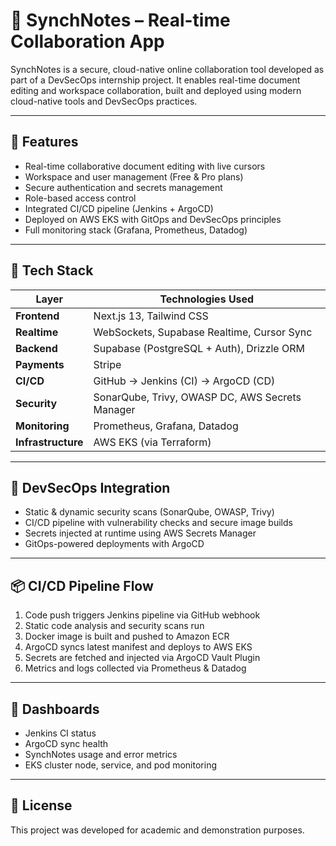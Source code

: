 # 📝 SynchNotes – Real-time Collaboration App

SynchNotes is a secure, cloud-native online collaboration tool developed as part of a DevSecOps internship project. It enables real-time document editing and workspace collaboration, built and deployed using modern cloud-native tools and DevSecOps practices.

---

## 🚀 Features

- Real-time collaborative document editing with live cursors
- Workspace and user management (Free & Pro plans)
- Secure authentication and secrets management
- Role-based access control
- Integrated CI/CD pipeline (Jenkins + ArgoCD)
- Deployed on AWS EKS with GitOps and DevSecOps principles
- Full monitoring stack (Grafana, Prometheus, Datadog)

---

## 🧰 Tech Stack

| Layer            | Technologies Used |
|------------------|-------------------|
| **Frontend**     | Next.js 13, Tailwind CSS |
| **Realtime**     | WebSockets, Supabase Realtime, Cursor Sync |
| **Backend**      | Supabase (PostgreSQL + Auth), Drizzle ORM |
| **Payments**     | Stripe |
| **CI/CD**        | GitHub → Jenkins (CI) → ArgoCD (CD) |
| **Security**     | SonarQube, Trivy, OWASP DC, AWS Secrets Manager |
| **Monitoring**   | Prometheus, Grafana, Datadog |
| **Infrastructure** | AWS EKS (via Terraform) |

---

## 🔐 DevSecOps Integration

- Static & dynamic security scans (SonarQube, OWASP, Trivy)
- CI/CD pipeline with vulnerability checks and secure image builds
- Secrets injected at runtime using AWS Secrets Manager
- GitOps-powered deployments with ArgoCD

---

## 📦 CI/CD Pipeline Flow

1. Code push triggers Jenkins pipeline via GitHub webhook
2. Static code analysis and security scans run
3. Docker image is built and pushed to Amazon ECR
4. ArgoCD syncs latest manifest and deploys to AWS EKS
5. Secrets are fetched and injected via ArgoCD Vault Plugin
6. Metrics and logs collected via Prometheus & Datadog

---

## 📸 Dashboards

- Jenkins CI status
- ArgoCD sync health
- SynchNotes usage and error metrics
- EKS cluster node, service, and pod monitoring

---

## 📄 License

This project was developed for academic and demonstration purposes.

